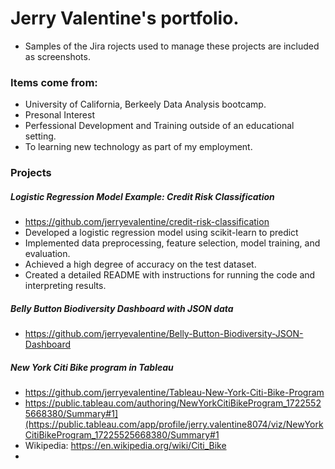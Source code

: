 # Jerry Valentine's portfolio.
* Samples of the Jira rojects used to manage these projects are included as screenshots.
### Items come from:
* University of California, Berkeely Data Analysis bootcamp.
* Presonal Interest
* Perfessional Development and Training outside of an educational setting.
* To learning new technology as part of my employment. 

### Projects
##### Logistic Regression Model Example: Credit Risk Classification 
* https://github.com/jerryevalentine/credit-risk-classification
* Developed a logistic regression model using scikit-learn to predict
* Implemented data preprocessing, feature selection, model training, and evaluation.
* Achieved a high degree of accuracy on the test dataset.
* Created a detailed README with instructions for running the code and interpreting results.

##### Belly Button Biodiversity Dashboard with JSON data
* https://github.com/jerryevalentine/Belly-Button-Biodiversity-JSON-Dashboard

##### New York Citi Bike program in Tableau
* https://github.com/jerryevalentine/Tableau-New-York-Citi-Bike-Program
* https://public.tableau.com/authoring/NewYorkCitiBikeProgram_17225525668380/Summary#1](https://public.tableau.com/app/profile/jerry.valentine8074/viz/NewYorkCitiBikeProgram_17225525668380/Summary#1
* Wikipedia: https://en.wikipedia.org/wiki/Citi_Bike
* 
